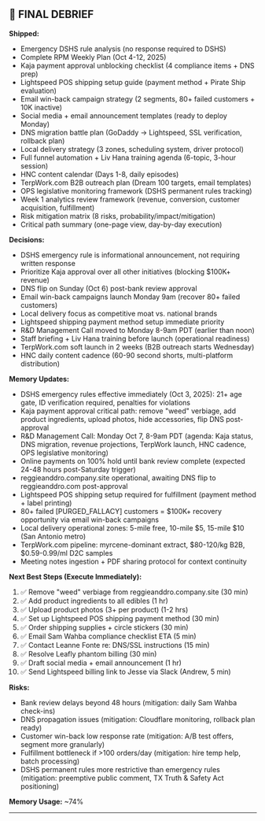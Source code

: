 ## 💪 FINAL DEBRIEF

**Shipped:**

- Emergency DSHS rule analysis (no response required to DSHS)
- Complete RPM Weekly Plan (Oct 4-12, 2025)
- Kaja payment approval unblocking checklist (4 compliance items + DNS prep)
- Lightspeed POS shipping setup guide (payment method + Pirate Ship evaluation)
- Email win-back campaign strategy (2 segments, 80+ failed customers + 10K inactive)
- Social media + email announcement templates (ready to deploy Monday)
- DNS migration battle plan (GoDaddy → Lightspeed, SSL verification, rollback plan)
- Local delivery strategy (3 zones, scheduling system, driver protocol)
- Full funnel automation + Liv Hana training agenda (6-topic, 3-hour session)
- HNC content calendar (Days 1-8, daily episodes)
- TerpWork.com B2B outreach plan (Dream 100 targets, email templates)
- OPS legislative monitoring framework (DSHS permanent rules tracking)
- Week 1 analytics review framework (revenue, conversion, customer acquisition, fulfillment)
- Risk mitigation matrix (8 risks, probability/impact/mitigation)
- Critical path summary (one-page view, day-by-day execution)

**Decisions:**

- DSHS emergency rule is informational announcement, not requiring written response
- Prioritize Kaja approval over all other initiatives (blocking $100K+ revenue)
- DNS flip on Sunday (Oct 6) post-bank review approval
- Email win-back campaigns launch Monday 9am (recover 80+ failed customers)
- Local delivery focus as competitive moat vs. national brands
- Lightspeed shipping payment method setup immediate priority
- R&D Management Call moved to Monday 8-9am PDT (earlier than noon)
- Staff briefing + Liv Hana training before launch (operational readiness)
- TerpWork.com soft launch in 2 weeks (B2B outreach starts Wednesday)
- HNC daily content cadence (60-90 second shorts, multi-platform distribution)

**Memory Updates:**

- DSHS emergency rules effective immediately (Oct 3, 2025): 21+ age gate, ID verification required, penalties for violations
- Kaja payment approval critical path: remove "weed" verbiage, add product ingredients, upload photos, hide accessories, flip DNS post-approval
- R&D Management Call: Monday Oct 7, 8-9am PDT (agenda: Kaja status, DNS migration, revenue projections, TerpWork launch, HNC cadence, OPS legislative monitoring)
- Online payments on 100% hold until bank review complete (expected 24-48 hours post-Saturday trigger)
- reggieanddro.company.site operational, awaiting DNS flip to reggieanddro.com post-approval
- Lightspeed POS shipping setup required for fulfillment (payment method + label printing)
- 80+ failed [PURGED_FALLACY] customers = $100K+ recovery opportunity via email win-back campaigns
- Local delivery operational zones: 5-mile free, 10-mile $5, 15-mile $10 (San Antonio metro)
- TerpWork.com pipeline: myrcene-dominant extract, $80-120/kg B2B, $0.59-0.99/ml D2C samples
- Meeting notes ingestion + PDF sharing protocol for context continuity

**Next Best Steps (Execute Immediately):**

1. ✅ Remove "weed" verbiage from reggieanddro.company.site (30 min)
2. ✅ Add product ingredients to all edibles (1 hr)
3. ✅ Upload product photos (3+ per product) (1-2 hrs)
4. ✅ Set up Lightspeed POS shipping payment method (30 min)
5. ✅ Order shipping supplies + circle stickers (30 min)
6. ✅ Email Sam Wahba compliance checklist ETA (5 min)
7. ✅ Contact Leanne Fonte re: DNS/SSL instructions (15 min)
8. ✅ Resolve Leafly phantom billing (30 min)
9. ✅ Draft social media + email announcement (1 hr)
10. ✅ Send Lightspeed billing link to Jesse via Slack (Andrew, 5 min)

**Risks:**

- Bank review delays beyond 48 hours (mitigation: daily Sam Wahba check-ins)
- DNS propagation issues (mitigation: Cloudflare monitoring, rollback plan ready)
- Customer win-back low response rate (mitigation: A/B test offers, segment more granularly)
- Fulfillment bottleneck if >100 orders/day (mitigation: hire temp help, batch processing)
- DSHS permanent rules more restrictive than emergency rules (mitigation: preemptive public comment, TX Truth & Safety Act positioning)

**Memory Usage:** ~74%

---
